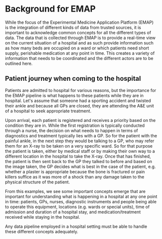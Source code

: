 # Background for EMAP

While the focus of the Experimental Medicine Application Platform (EMAP) is the integration of different kinds of data
from trusted sources, it is important to acknowledge common concepts for all the different types of data. The data that
is collected through EMAP is to provide a real-time view on the current situation of a hospital and as such provide 
information such as how many beds are occupied on a ward or which patients need short supply, perishable medication at 
any point in time. This creates a variety of information that needs to be coordinated and the different actors are to be
outlined here.


## Patient journey when coming to the hospital

Patients are admitted to hospital for various reasons, but the importance for the EMAP pipeline is what happens to these
patients while they are in hospital. Let's assume that someone had a sporting accident and twisted their ankle and 
because all GPs are closed, they are attending the A&E unit of a hospital to seek appropriate treatment. 

Upon arrival, each patient is registered and receives a priority based on the condition they are in. While the first 
registration is typically conducted through a nurse, the decision on what needs to happen in terms of diagnostics and 
treatment typically lies with a GP. So for the patient with the painful ankle, in the next step they would be talking to
a GP, who may refer them for an X-ray to be taken on a very specific ward. So for that purpose the patient is taken, 
either by medical staff or by making their own way to a different location in the hospital to take the X-ray. Once that
has finished, the patient is then sent back to the GP they talked to before and based on the image taken, the GP 
decides what is best in the case of the patient, e.g. whether a plaster is appropriate because the bone is fractured or
pain killers suffice as it was more of a shock than any damage taken to the physical structure of the patient. 

From this examples, we see some important concepts emerge that are important for understanding what is happening in a 
hospital at any one point in time: patients, GPs, nurses, diagnostic instruments and people being able to operate this 
equipment, locations (e.g. wards or special units), time of admission and duration of a hospital stay, and 
medication/treatment received while staying in the hospital. 

Any data pipeline employed in a hospital setting must be able to handle these different concepts adequately. 